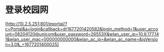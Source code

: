 # 登录校园网

[http://10.2.5.251:801/eportal/?c=Portal&a=login&callback=dr1677201420582&login_method=1&user_account=08204120@unicom&user_password=26553X&wlan_user_ip=10.6.177.141&wlan_user_mac=000000000000&wlan_ac_ip=&wlan_ac_name=&jsVersion=3.0&_=1677201400025]
